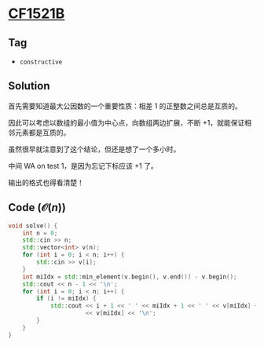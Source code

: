 # [CF1521B](https://mirror.codeforces.com/problemset/problem/1521/B)

## Tag
- `constructive`

## Solution
首先需要知道最大公因数的一个重要性质：相差 1 的正整数之间总是互质的。

因此可以考虑以数组的最小值为中心点，向数组两边扩展，不断 +1，就能保证相邻元素都是互质的。

虽然很早就注意到了这个结论，但还是想了一个多小时。

中间 WA on test 1，是因为忘记下标应该 +1 了。

输出的格式也得看清楚！

## Code ($\mathcal{O}(n)$)
```cpp
void solve() {
    int n = 0;
    std::cin >> n;
    std::vector<int> v(n);
    for (int i = 0; i < n; i++) {
        std::cin >> v[i];
    }
    int miIdx = std::min_element(v.begin(), v.end()) - v.begin();
    std::cout << n - 1 << '\n';
    for (int i = 0; i < n; i++) {
        if (i != miIdx) {
            std::cout << i + 1 << ' ' << miIdx + 1 << ' ' << v[miIdx] + std::abs(i - miIdx) << ' '
                      << v[miIdx] << '\n';
        }
    }
}
```
